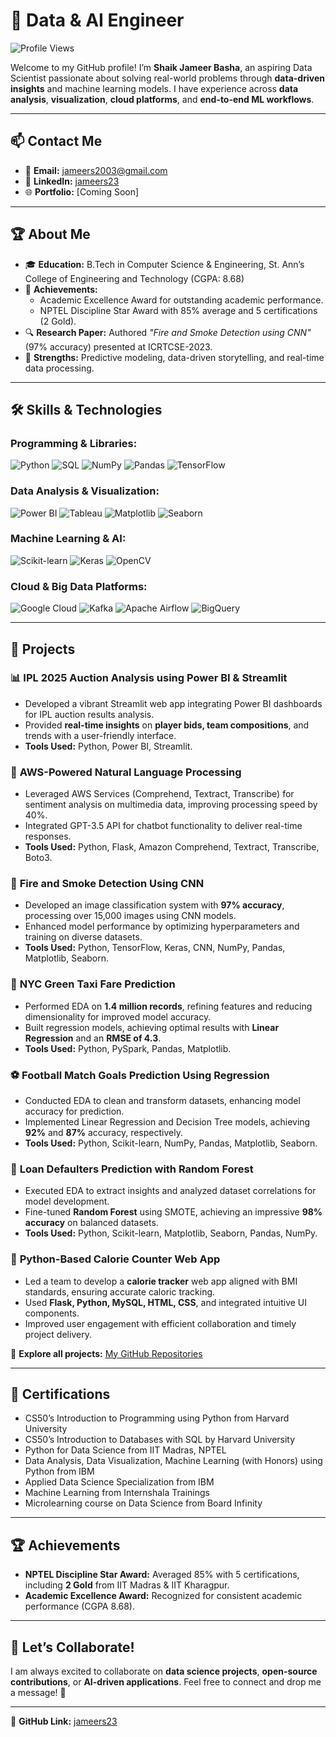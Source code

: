 # 🚀 Data & AI Engineer

![Profile Views](https://komarev.com/ghpvc/?username=jameers23&color=brightgreen)

Welcome to my GitHub profile! I’m **Shaik Jameer Basha**, an aspiring Data Scientist passionate about solving real-world problems through **data-driven insights** and machine learning models. I have experience across **data analysis**, **visualization**, **cloud platforms**, and **end-to-end ML workflows**. 

---

## 📫 Contact Me

- 📧 **Email:** jameers2003@gmail.com
- 🔗 **LinkedIn:** [jameers23](https://www.linkedin.com/in/jameers23/)
- 🌐 **Portfolio:** [Coming Soon]

---

## 🏆 **About Me**
- 🎓 **Education:** B.Tech in Computer Science & Engineering, St. Ann’s College of Engineering and Technology (CGPA: 8.68)
- 🏅 **Achievements:**
  - Academic Excellence Award for outstanding academic performance.
  - NPTEL Discipline Star Award with 85% average and 5 certifications (2 Gold).
- 🔍 **Research Paper:** Authored *"Fire and Smoke Detection using CNN"* (97% accuracy) presented at ICRTCSE-2023.
- 🌟 **Strengths:** Predictive modeling, data-driven storytelling, and real-time data processing.

---

## 🛠️ **Skills & Technologies**

### Programming & Libraries:
![Python](https://img.shields.io/badge/Python-3776AB?style=flat&logo=python&logoColor=white)
![SQL](https://img.shields.io/badge/SQL-005C84?style=flat&logo=mysql&logoColor=white)
![NumPy](https://img.shields.io/badge/NumPy-013243?style=flat&logo=numpy&logoColor=white)
![Pandas](https://img.shields.io/badge/Pandas-150458?style=flat&logo=pandas&logoColor=white)
![TensorFlow](https://img.shields.io/badge/TensorFlow-FF6F00?style=flat&logo=tensorflow&logoColor=white)

### Data Analysis & Visualization:
![Power BI](https://img.shields.io/badge/PowerBI-F2C811?style=flat&logo=powerbi&logoColor=white)
![Tableau](https://img.shields.io/badge/Tableau-E97627?style=flat&logo=tableau&logoColor=white)
![Matplotlib](https://img.shields.io/badge/Matplotlib-11557C?style=flat&logo=matplotlib&logoColor=white)
![Seaborn](https://img.shields.io/badge/Seaborn-0096D6?style=flat&logo=seaborn&logoColor=white)

### Machine Learning & AI:
![Scikit-learn](https://img.shields.io/badge/Scikit%20Learn-F7931E?style=flat&logo=scikit-learn&logoColor=white)
![Keras](https://img.shields.io/badge/Keras-D00000?style=flat&logo=keras&logoColor=white)
![OpenCV](https://img.shields.io/badge/OpenCV-5C3EE8?style=flat&logo=opencv&logoColor=white)

### Cloud & Big Data Platforms:
![Google Cloud](https://img.shields.io/badge/Google%20Cloud-4285F4?style=flat&logo=google-cloud&logoColor=white)
![Kafka](https://img.shields.io/badge/Kafka-231F20?style=flat&logo=apache-kafka&logoColor=white)
![Apache Airflow](https://img.shields.io/badge/Apache%20Airflow-017CEE?style=flat&logo=apache-airflow&logoColor=white)
![BigQuery](https://img.shields.io/badge/BigQuery-669DF6?style=flat&logo=google-cloud&logoColor=white)

---

## 🔬 **Projects**

### 📊 **IPL 2025 Auction Analysis using Power BI & Streamlit**
- Developed a vibrant Streamlit web app integrating Power BI dashboards for IPL auction results analysis.
- Provided **real-time insights** on **player bids, team compositions**, and trends with a user-friendly interface.
- **Tools Used:** Python, Power BI, Streamlit.

### 🤖 **AWS-Powered Natural Language Processing**
- Leveraged AWS Services (Comprehend, Textract, Transcribe) for sentiment analysis on multimedia data, improving processing speed by 40%.
- Integrated GPT-3.5 API for chatbot functionality to deliver real-time responses.
- **Tools Used:** Python, Flask, Amazon Comprehend, Textract, Transcribe, Boto3.

### 🌱 **Fire and Smoke Detection Using CNN**
- Developed an image classification system with **97% accuracy**, processing over 15,000 images using CNN models.
- Enhanced model performance by optimizing hyperparameters and training on diverse datasets.
- **Tools Used:** Python, TensorFlow, Keras, CNN, NumPy, Pandas, Matplotlib, Seaborn.

### 🚕 **NYC Green Taxi Fare Prediction**
- Performed EDA on **1.4 million records**, refining features and reducing dimensionality for improved model accuracy.
- Built regression models, achieving optimal results with **Linear Regression** and an **RMSE of 4.3**.
- **Tools Used:** Python, PySpark, Pandas, Matplotlib.

### ⚽ **Football Match Goals Prediction Using Regression**
- Conducted EDA to clean and transform datasets, enhancing model accuracy for prediction.
- Implemented Linear Regression and Decision Tree models, achieving **92%** and **87%** accuracy, respectively.
- **Tools Used:** Python, Scikit-learn, NumPy, Pandas, Matplotlib, Seaborn.

### 💼 **Loan Defaulters Prediction with Random Forest**
- Executed EDA to extract insights and analyzed dataset correlations for model development.
- Fine-tuned **Random Forest** using SMOTE, achieving an impressive **98% accuracy** on balanced datasets.
- **Tools Used:** Python, Scikit-learn, Matplotlib, Seaborn, Pandas, NumPy.

### 🍎 **Python-Based Calorie Counter Web App**
- Led a team to develop a **calorie tracker** web app aligned with BMI standards, ensuring accurate caloric tracking.
- Used **Flask, Python, MySQL, HTML, CSS**, and integrated intuitive UI components.
- Improved user engagement with efficient collaboration and timely project delivery.


🔗 **Explore all projects:** [My GitHub Repositories](https://github.com/jameers23)

---

## 🏅 **Certifications**
- CS50’s Introduction to Programming using Python from Harvard University
-	CS50’s Introduction to Databases with SQL by Harvard University 
- Python for Data Science from IIT Madras, NPTEL
-	Data Analysis, Data Visualization, Machine Learning (with Honors) using Python from IBM
-	Applied Data Science Specialization from IBM
-	Machine Learning from Internshala Trainings
-	Microlearning course on Data Science from Board Infinity  

---

## 🏆 **Achievements**
- **NPTEL Discipline Star Award:** Averaged 85% with 5 certifications, including **2 Gold** from IIT Madras & IIT Kharagpur.
- **Academic Excellence Award:** Recognized for consistent academic performance (CGPA 8.68).

---

## 🌟 **Let’s Collaborate!**
I am always excited to collaborate on **data science projects**, **open-source contributions**, or **AI-driven applications**. Feel free to connect and drop me a message! 🚀

---

🔗 **GitHub Link:** [jameers23](https://github.com/jameers23)
